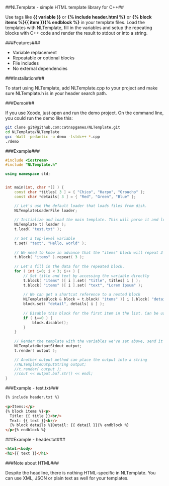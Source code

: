 ##NLTemplate - simple HTML template library for C++##

Use tags like **{{ variable }}** or **{% include header.html %}** or
**{% block items %}{{ item }}{% endblock %}** in your template files.
Load the templates with NLTemplate, fill in the variables and setup the
repeating blocks with C++ code and render the result to stdout or
into a string.

###Features###

- Variable replacement
- Repeatable or optional blocks
- File includes
- No external dependencies

###Installation###

To start using NLTemplate, add NLTemplate.cpp to your project and make sure NLTemplate.h is in your header search path.

###Demo###

If you use Xcode, just open and run the demo project. On the command line, you could run the demo like this:

``` bash
git clone git@github.com:catnapgames/NLTemplate.git
cd NLTemplate/NLTemplate
gcc -Wall -pedantic -o demo -lstdc++ *.cpp
./demo
```

###Example###

``` c++
#include <iostream>
#include "NLTemplate.h"

using namespace std;


int main(int, char *[] ) {
    const char *titles[ 3 ] = { "Chico", "Harpo", "Groucho" };
    const char *details[ 3 ] = { "Red", "Green", "Blue" };

    // Let's use the default loader that loads files from disk.
    NLTemplateLoaderFile loader;
    
    // Initialize and load the main template. This will parse it and load any files that are included by it using the {% include ... %} tags.
    NLTemplate t( loader );
    t.load( "test.txt" );
    
    // Set a top-level variable
    t.set( "text", "Hello, world" );
    
    // We need to know in advance that the "items" block will repeat 3 times.
    t.block( "items" ).repeat( 3 );
    
    // Let's fill in the data for the repeated block.
    for ( int i=0; i < 3; i++ ) {
        // Set title and text by accessing the variable directly
        t.block( "items" )[ i ].set( "title", titles[ i ] );
        t.block( "items" )[ i ].set( "text", "Lorem Ipsum" );
        
        // We can get a shortcut reference to a nested block
        NLTemplateBlock & block = t.block( "items" )[ i ].block( "detailblock" );
        block.set( "detail", details[ i ] );
        
        // Disable this block for the first item in the list. Can be useful for opening/closing HTML tables etc.
        if ( i==0 ) {
            block.disable();
        }
    }
    
    // Render the template with the variables we've set above, send it directly to stdout
    NLTemplateOutputStdout output;
    t.render( output );

    // Another output method can place the output into a string
    //NLTemplateOutputString output;
    //t.render( output );
    //cout << output.buf.str() << endl;
}
```

###Example - test.txt###

``` html
{% include header.txt %}
    
<p>Items:</p>
{% block items %}<p>
  Title: {{ title }}<br/>
  Text: {{ text }}<br/>
  {% block details %}Detail: {{ detail }}{% endblock %}
</p>{% endblock %}
```

###Example - header.txt###

``` html
<html><body>
<h1>{{ text }}</h1>
```

###Note about HTML###

Despite the headline, there is nothing HTML-specific in NLTemplate.
You can use XML, JSON or plain text as well for your templates.
